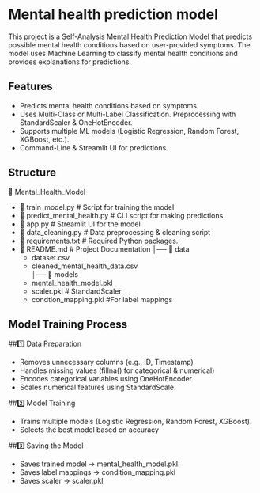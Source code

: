 
# Mental health prediction model

This project is a Self-Analysis Mental Health Prediction Model that predicts possible mental health conditions based on user-provided symptoms. The model uses Machine Learning to classify mental health conditions and provides explanations for predictions.



## Features

- Predicts mental health conditions based on symptoms.
- Uses Multi-Class or Multi-Label Classification.
 Preprocessing with StandardScaler & OneHotEncoder.
- Supports multiple ML models (Logistic Regression, Random Forest, XGBoost, etc.).
- Command-Line & Streamlit UI for predictions.




## Structure

📁 Mental_Health_Model 
-  📜 train_model.py # Script for training the model 
-  📜 predict_mental_health.py # CLI script for making predictions 
- 📜 app.py # Streamlit UI for the model 
- 📜 data_cleaning.py # Data preprocessing & cleaning script 
- 📜 requirements.txt # Required Python packages.
- 📜 README.md # Project Documentation
│── 📁 data  
    - dataset.csv    
    - cleaned_mental_health_data.csv  
│── 📁 models  
    - mental_health_model.pkl  
    - scaler.pkl # StandardScaler  
    - condtion_mapping.pkl #For label mappings 


## Model Training Process
##1️⃣ Data Preparation
- Removes unnecessary columns (e.g., ID, Timestamp) 
- Handles missing values (fillna() for categorical & numerical) 
- Encodes categorical variables using OneHotEncoder 
- Scales numerical features using StandardScale.

##2️⃣ Model Training 
- Trains multiple models (Logistic Regression, Random Forest, XGBoost). 
- Selects the best model based on accuracy

##3️⃣ Saving the Model  
- Saves trained model → mental_health_model.pkl.
- Saves label mappings → condition_mapping.pkl
- Saves scaler → scaler.pkl


